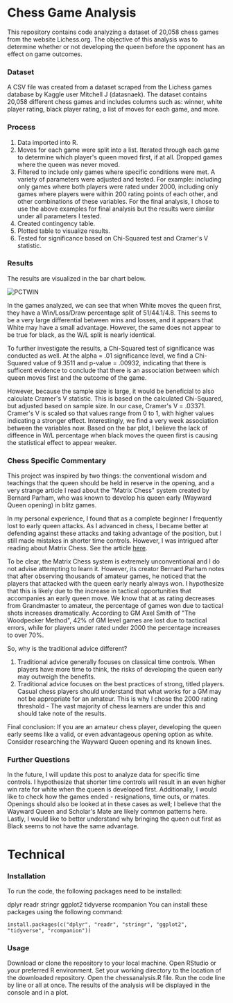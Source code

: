 # Chess Game Analysis

This repository contains code analyzing a dataset of 20,058 chess games from the website Lichess.org. The objective of this analysis was to determine 
whether or not developing the queen before the opponent has an effect on game outcomes. 

### Dataset

A CSV file was created from a dataset scraped from the Lichess games database by Kaggle user Mitchell J (datasnaek). The dataset contains 20,058 different chess games and includes columns such as: winner, white player rating, black player rating, a list of moves for each game, and more. 

### Process

1. Data imported into R.
2. Moves for each game were split into a list. Iterated through each game to determine which player's queen moved first, if at all. Dropped games
where the queen was never moved.
3. Filtered to include only games where specific conditions were met. A variety of parameters were adjusted and tested. For example:
including only games where both players were rated under 2000, including only games where players were within 200 rating points of each other,
and other combinations of these variables. For the final analysis, I chose to use the above examples for final analysis but the results were
similar under all parameters I tested. 
4. Created contingency table. 
5. Plotted table to visualize results. 
6. Tested for significance based on Chi-Squared test and Cramer's V statistic.

### Results

The results are visualized in the bar chart below.  

![PCTWIN](https://user-images.githubusercontent.com/98286027/221739170-fb448b24-1a7a-43b3-ab27-a34d72494e55.png)

In the games analyzed, we can see that when White moves the queen first, they have a Win/Loss/Draw percentage split of 51/44.1/4.8.
This seems to be a very large differential between wins and losses, and it appears that White may have a small advantage.
However, the same does not appear to be true for black, as the W/L split is nearly identical. 

To further investigate the results, a Chi-Squared test of significance was conducted as well. At the alpha = .01 significance level, we find a
Chi-Squared value of 9.3511 and p-value = .00932, indicating that there is sufficent evidence to conclude that there is an association between which queen moves first
and the outcome of the game.

However, because the sample size is large, it would be beneficial to also calculate Cramer's V statistic. This is based on the calculated Chi-Squared, but adjusted
based on sample size. In our case, Cramer's V = .03371. Cramer's V is scaled so that values range from 0 to 1, with higher values indicating a stronger effect.
Interestingly, we find a very week association between the variables now. Based on the bar plot, I believe the lack of diffeence in W/L percentage when black moves 
the queen first is causing the statistical effect to appear weaker. 

### Chess Specific Commentary

This project was inspired by two things: the conventional wisdom and teachings that the queen should be held in reserve in the opening, and a very strange article I read about the "Matrix Chess" system created by Bernard Parham, who was known to develop his queen early (Wayward Queen opening) in blitz games.

In my personal experience, I found that as a complete beginner I frequently lost to early queen attacks. As I advanced in chess, I became better at defending
against these attacks and taking advantage of the position, but I still made mistakes in shorter time controls. However, I was intrigued after reading about Matrix Chess. See the article [here](https://www.thechessdrum.net/talkingdrum/TheMatrix/index.html).

To be clear, the Matrix Chess system is extremely unconventional and I do not advise attempting to learn it. However, its creator Bernard Parham notes that after observing 
thousands of amateur games, he noticed that the players that attacked with the queen early nearly always won. I hypothesize that this is likely due to the increase in 
tactical opportunities that accompanies an early queen move. We know that at as rating decreases from Grandmaster to amateur, the percentage of games won due to tactical 
shots increases dramatically. According to GM Axel Smith of "The Woodpecker Method", 42% of GM level games are lost due to tactical errors, while for players under rated under 
2000 the percentage increases to over 70%. 

So, why is the traditional advice different? 

1. Traditional advice generally focuses on classical time controls. When players have more time to think, the risks of developing the queen early may outweigh the benefits. 
2. Traditional advice focuses on the best practices of strong, titled players. Casual chess players should understand that what works for a GM may not be
appropriate for an amateur. This is why I chose the 2000 rating threshold - The vast majority of chess learners are under this and should take note of the results. 

Final conclusion: If you are an amateur chess player, developing the queen early seems like a valid, or even advantageous opening option as white. Consider researching 
the Wayward Queen opening and its known lines. 

### Further Questions

In the future, I will update this post to analyze data for specific time controls. I hypothesize that shorter time controls will result in an even higher win rate for 
white when the queen is developed first. Additionally, I would like to check how the games ended - resignations, time outs, or mates. Openings should also be looked at 
in these cases as well; I believe that the Wayward Queen and Scholar's Mate are likely common patterns here. Lastly, I would like to better understand why bringing the queen out first as Black seems to not have the same advantage. 

# Technical

### Installation
To run the code, the following packages need to be installed:

dplyr
readr
stringr
ggplot2
tidyverse
rcompanion
You can install these packages using the following command:

```
install.packages(c("dplyr", "readr", "stringr", "ggplot2", "tidyverse", "rcompanion"))
```

### Usage

Download or clone the repository to your local machine.
Open RStudio or your preferred R environment.
Set your working directory to the location of the downloaded repository.
Open the chessanalysis.R file.
Run the code line by line or all at once.
The results of the analysis will be displayed in the console and in a plot.






